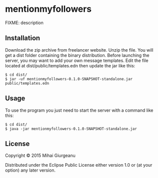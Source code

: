 # mentionmyfollowers

FIXME: description

## Installation

Download the zip archive from freelancer website. Unzip the file. You will
get a dist folder containing the binary distribution. Before launching the
server, you may want to add your own message templates. Edit the file located
at dist/public/templates.edn then update the jar like this:

    $ cd dist/
    $ jar -uf mentionmyfollowers-0.1.0-SNAPSHOT-standalone.jar public/templates.edn

## Usage
To use the program you just need to start the server with a command like this:

    $ cd dist/
    $ java -jar mentionmyfollowers-0.1.0-SNAPSHOT-standalone.jar

## License

Copyright © 2015 Mihai Giurgeanu

Distributed under the Eclipse Public License either version 1.0 or (at
your option) any later version.
